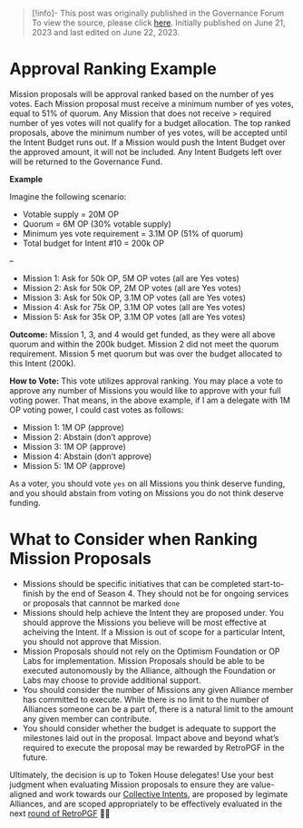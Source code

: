 > [!info]- This post was originally published in the Governance Forum
> To view the source, please click [here](https://gov.optimism.io/t/how-to-vote-on-mission-proposals/6203). Initially published on June 21, 2023 and last edited on June 22, 2023.

<span class="notvisible"></span>
# Approval Ranking Example

Mission proposals will be approval ranked based on the number of yes votes. Each Mission proposal must receive a minimum number of yes votes, equal to 51% of quorum. Any Mission that does not receive > required number of yes votes will not qualify for a budget allocation. The top ranked proposals, above the minimum number of yes votes, will be accepted until the Intent Budget runs out. If a Mission would push the Intent Budget over the approved amount, it will not be included. Any Intent Budgets left over will be returned to the Governance Fund.

**Example**

Imagine the following scenario:

- Votable supply = 20M OP
- Quorum = 6M OP (30% votable supply)
- Minimum yes vote requirement = 3.1M OP (51% of quorum)
- Total budget for Intent #10 = 200k OP

–

- Mission 1: Ask for 50k OP, 5M OP votes (all are Yes votes)
- Mission 2: Ask for 50k OP, 2M OP votes (all are Yes votes)
- Mission 3: Ask for 50k OP, 3.1M OP votes (all are Yes votes)
- Mission 4: Ask for 75k OP, 3.1M OP votes (all are Yes votes)
- Mission 5: Ask for 35k OP, 3.1M OP votes (all are Yes votes)

**Outcome:** Mission 1, 3, and 4 would get funded, as they were all above quorum and within the 200k budget. Mission 2 did not meet the quorum requirement. Mission 5 met quorum but was over the budget allocated to this Intent (200k).

**How to Vote:** This vote utilizes approval ranking. You may place a vote to approve any number of Missions you would like to approve with your full voting power. That means, in the above example, if I am a delegate with 1M OP voting power, I could cast votes as follows:

- Mission 1: 1M OP (approve)
- Mission 2: Abstain (don’t approve)
- Mission 3: 1M OP (approve)
- Mission 4: Abstain (don’t approve)
- Mission 5: 1M OP (approve)

As a voter, you should vote `yes` on all Missions you think deserve funding, and you should abstain from voting on Missions you do not think deserve funding.

# What to Consider when Ranking Mission Proposals

- Missions should be specific initiatives that can be completed start-to-finish by the end of Season 4. They should not be for ongoing services or proposals that cannnot be marked `done`
- Missions should help achieve the Intent they are proposed under. You should approve the Missions you believe will be most effective at acheiving the Intent. If a Mission is out of scope for a particular Intent, you should not approve that Mission.
- Mission Proposals should not rely on the Optimism Foundation or OP Labs for implementation. Mission Proposals should be able to be executed autonomously by the Alliance, although the Foundation or Labs may choose to provide additional support.
- You should consider the number of Missions any given Alliance member has committed to execute. While there is no limit to the number of Alliances someone can be a part of, there is a natural limit to the amount any given member can contribute.
- You should consider whether the budget is adequate to support the milestones laid out in the proposal. Impact above and beyond what’s required to execute the proposal may be rewarded by RetroPGF in the future.

Ultimately, the decision is up to Token House delegates! Use your best judgment when evaluating Mission proposals to ensure they are value-aligned and work towards our [Collective Intents](https://gov.optimism.io/t/collective-intents/5874/2), are proposed by legimate Alliances, and are scoped appropriately to be effectively evaluated in the next [round of RetroPGF](https://optimism.mirror.xyz/oVnEz7LrfeOTC7H6xCXb5dMZ8Rc4dSkD2KfgG5W9cCw) 🔴✨